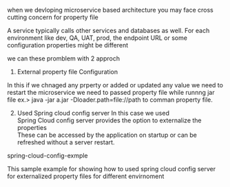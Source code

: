 when we devloping microservice based architecture you may face cross cutting concern for  property file 

A service typically calls other services and databases as well. 
For each environment like dev, QA, UAT, prod, the endpoint URL or some configuration properties might be different

we can these promblem with 2 approch

1. External property file Configuration
 
  In this if we chnaged any prperty or added or updated any value we need to restart the microservice 
  we need to passed property file while runnng jar file 
  ex.> java -jar a.jar -Dloader.path=file://path to comman property file.     
	 
 
2. Used Spring cloud config server
   In this case we used  
   Spring Cloud config server provides the option to externalize the properties  	
   These can be accessed by the application on startup or can be refreshed without a server restart.	   
		 

spring-cloud-config-exmple

This sample example for showing how to used spring cloud config server for externalized property files for different envirnoment